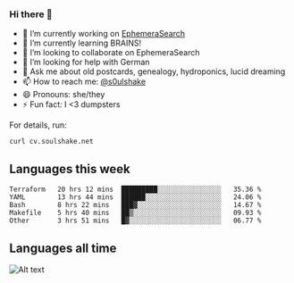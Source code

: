 ### Hi there 👋

<!--
**soulshake/soulshake** is a ✨ _special_ ✨ repository because its `README.md` (this file) appears on your GitHub profile.

Here are some ideas to get you started:

- 🔭 I’m currently working on ...
- 🌱 I’m currently learning ...
- 👯 I’m looking to collaborate on ...
- 🤔 I’m looking for help with ...
- 💬 Ask me about ...
- 📫 How to reach me: ...
- 😄 Pronouns: ...
- ⚡ Fun fact: ...
-->


- 🔭 I’m currently working on [EphemeraSearch](https://www.ephemerasearch.com/)
- 🌱 I’m currently learning BRAINS!
- 👯 I’m looking to collaborate on EphemeraSearch
- 🤔 I’m looking for help with German
- 💬 Ask me about old postcards, genealogy, hydroponics, lucid dreaming
- 📫 How to reach me: [@s0ulshake](https://twitter.com/soulshake)
- 😄 Pronouns: she/they
- ⚡ Fun fact: I <3 dumpsters

For details, run:

```
curl cv.soulshake.net
```

## Languages this week

<!--START_SECTION:waka-->
```text
Terraform   20 hrs 12 mins  █████████░░░░░░░░░░░░░░░░   35.36 % 
YAML        13 hrs 44 mins  ██████░░░░░░░░░░░░░░░░░░░   24.06 % 
Bash        8 hrs 22 mins   ███▓░░░░░░░░░░░░░░░░░░░░░   14.67 % 
Makefile    5 hrs 40 mins   ██▒░░░░░░░░░░░░░░░░░░░░░░   09.93 % 
Other       3 hrs 51 mins   █▓░░░░░░░░░░░░░░░░░░░░░░░   06.77 % 
```
<!--END_SECTION:waka-->

## Languages all time
![Alt text](https://wakatime.com/share/@aj/6aa10b67-a5e9-4fb1-acaf-8692f4385172.svg)
